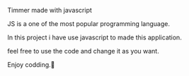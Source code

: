 Timmer made with javascript 

JS is a one of the most popular programming language.

In this project i have use javascript to made this application.

feel free to use the code and change it as you want.

Enjoy codding.🎉
